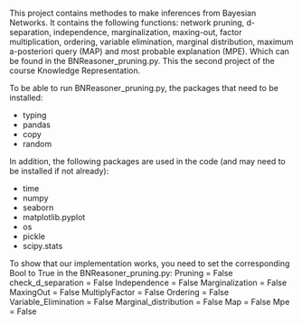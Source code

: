 This project contains methodes to make inferences from Bayesian Networks. It contains the following functions:
network pruning, d-separation, independence, marginalization, maxing-out, factor multiplication, ordering, variable 
elimination, marginal distribution, maximum a-posteriori query (MAP) and most probable explanation (MPE).
Which can be found in the BNReasoner_pruning.py. This the second project of the course Knowledge Representation.

To be able to run BNReasoner_pruning.py, the packages that need to be installed:
- typing 
- pandas 
- copy 
- random

In addition, the following packages are used in the code (and may need to be installed if not already):
- time
- numpy 
- seaborn
- matplotlib.pyplot
- os
- pickle
- scipy.stats

To show that our implementation works, you need to set the corresponding Bool to True in the BNReasoner_pruning.py:
Pruning = False
check_d_separation = False
Independence = False
Marginalization = False
MaxingOut =  False
MultiplyFactor = False
Ordering = False
Variable_Elimination = False
Marginal_distribution = False
Map = False
Mpe = False
